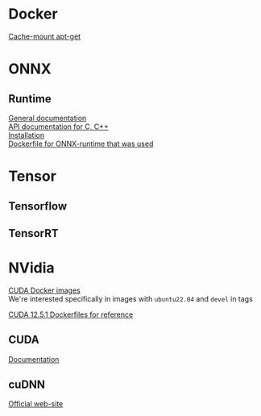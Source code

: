 # Docker
[Cache-mount apt-get](https://vsupalov.com/buildkit-cache-mount-dockerfile/)

# ONNX
## Runtime
[General documentation](https://onnxruntime.ai/docs/)\
[API documentation for C, C++](https://onnxruntime.ai/docs/api/c/index.html)\
[Installation](https://onnxruntime.ai/docs/install/)\
[Dockerfile for ONNX-runtime that was used](https://github.com/microsoft/onnxruntime/blob/main/dockerfiles/Dockerfile.cuda)

# Tensor
## Tensorflow

## TensorRT

# NVidia
[CUDA Docker images](https://catalog.ngc.nvidia.com/orgs/nvidia/containers/cuda)\
We're interested specifically in images with `ubuntu22.04` and `devel` in tags

[CUDA 12.5.1 Dockerfiles for reference](https://gitlab.com/nvidia/container-images/cuda/-/tree/master/dist/12.5.1/ubuntu2204)

## CUDA
[Documentation](https://docs.nvidia.com/cuda/)

## cuDNN
[Official web-site](https://docs.nvidia.com/cudnn/)
